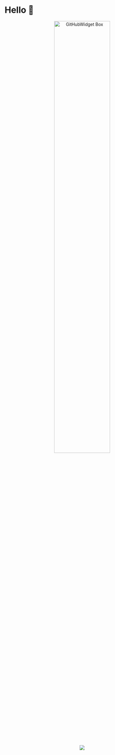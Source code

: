 # Hello 👋

<p align="center">
  <a href="https://github.com/Jurredr/github-widgetbox">
    <img width="60%" height="60%" src="https://github-widgetbox.vercel.app/api/skills/?names=java,html,python,css,nodejs,powershell&includeNames=true" alt="GitHubWidget Box"></p>
  
<p align = "center"><img src = "https://github-readme-stats.vercel.app/api?username=Ayhancann&bg_color=30,e96443,904e95&title_color=fff&text_color=fff"></p>
